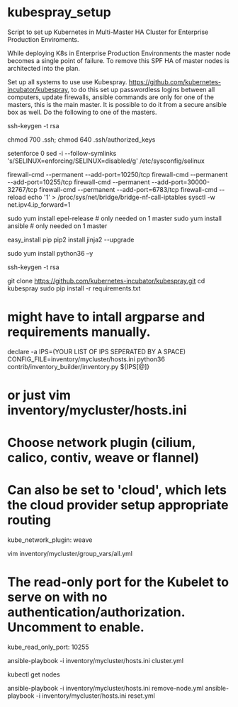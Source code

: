 # kubespray_setup
Script to set up Kubernetes in Multi-Master HA Cluster for Enterprise Production Enviroments. 

While deploying K8s in Enterprise Production Environments the master node becomes a single point of failure. 
To remove this SPF HA of master nodes is architected into the plan.


Set up all systems to use use Kubespray. https://github.com/kubernetes-incubator/kubespray, to do this set up passwordless logins between all computers, update firewalls, ansible commands are only for one of the masters, this is the main master. It is possible to do it from a secure ansible box as well. 
Do the following to one of the masters. 
 
 ssh-keygen -t rsa
 
 chmod 700 .ssh; chmod 640 .ssh/authorized_keys
 
 setenforce 0
 sed -i --follow-symlinks 's/SELINUX=enforcing/SELINUX=disabled/g' /etc/sysconfig/selinux

 
 firewall-cmd --permanent --add-port=10250/tcp
 firewall-cmd --permanent --add-port=10255/tcp
 firewall-cmd --permanent --add-port=30000-32767/tcp
 firewall-cmd --permanent --add-port=6783/tcp
 firewall-cmd  --reload
 echo '1' > /proc/sys/net/bridge/bridge-nf-call-iptables
 sysctl -w net.ipv4.ip_forward=1 

 sudo yum install epel-release  # only needed on 1 master
 sudo yum install ansible       # only needed on 1 master
 
 easy_install pip
 pip2 install jinja2 --upgrade
 
 sudo yum install python36 –y
 
 ssh-keygen -t rsa
 
 git clone https://github.com/kubernetes-incubator/kubespray.git
 cd kubespray
 sudo pip install -r requirements.txt
 
 # might have to intall argparse and requirements manually.
 
 declare -a IPS=(YOUR LIST OF IPS SEPERATED BY A SPACE)
 CONFIG_FILE=inventory/mycluster/hosts.ini python36 contrib/inventory_builder/inventory.py ${IPS[@]}

 # or just vim inventory/mycluster/hosts.ini

 # Choose network plugin (cilium, calico, contiv, weave or flannel)
 # Can also be set to 'cloud', which lets the cloud provider setup appropriate routing
 kube_network_plugin: weave
 
 vim inventory/mycluster/group_vars/all.yml
 # The read-only port for the Kubelet to serve on with no authentication/authorization. Uncomment to enable.
 kube_read_only_port: 10255
 
 ansible-playbook -i inventory/mycluster/hosts.ini cluster.yml
 
 kubectl get nodes
 
 ansible-playbook -i inventory/mycluster/hosts.ini remove-node.yml
 ansible-playbook -i inventory/mycluster/hosts.ini reset.yml
